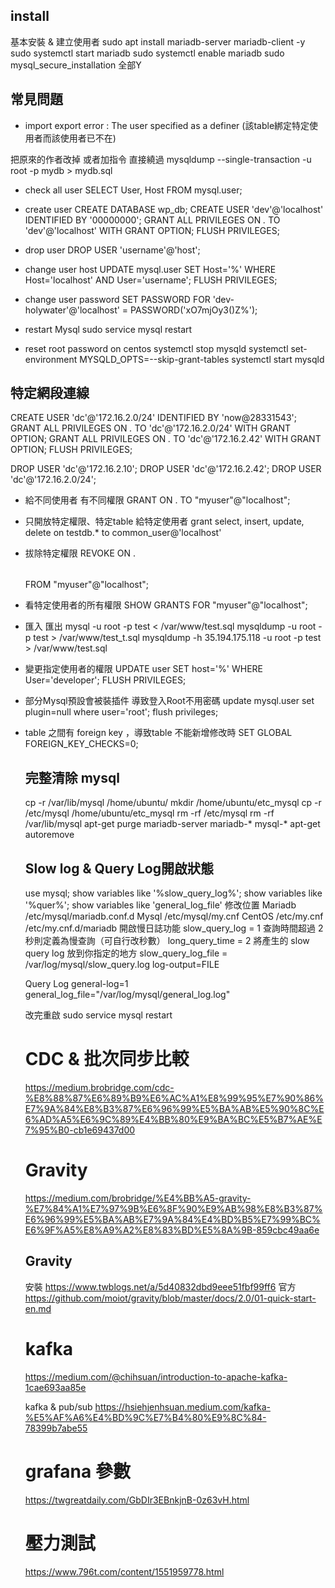 ## install
基本安裝 & 建立使用者
sudo apt install mariadb-server mariadb-client -y
sudo systemctl start mariadb
sudo systemctl enable mariadb
sudo mysql_secure_installation
全部Y

## 常見問題
* import export error : The user specified as a definer (該table綁定特定使用者而該使用者已不在)

把原來的作者改掉 或者加指令 直接繞過
mysqldump --single-transaction -u root -p mydb > mydb.sql

* check all user
SELECT User, Host FROM mysql.user;

* create user
CREATE DATABASE wp_db;
CREATE USER 'dev'@'localhost' IDENTIFIED BY '00000000';
GRANT ALL PRIVILEGES ON *.* TO 'dev'@'localhost' WITH GRANT OPTION;
FLUSH PRIVILEGES;

* drop user
DROP USER 'username'@'host';

* change user host
UPDATE mysql.user SET Host='%' WHERE Host='localhost' AND User='username';
FLUSH PRIVILEGES;

* change user password
SET PASSWORD FOR 'dev-holywater'@'localhost' = PASSWORD('xO7mjOy3()Z%');

* restart Mysql
sudo service mysql restart

* reset root password on centos
systemctl stop mysqld
systemctl set-environment MYSQLD_OPTS=--skip-grant-tables
systemctl start mysqld

## 特定網段連線
CREATE USER 'dc'@'172.16.2.0/24' IDENTIFIED BY 'now@28331543';
GRANT ALL PRIVILEGES ON *.* TO 'dc'@'172.16.2.0/24' WITH GRANT OPTION;
GRANT ALL PRIVILEGES ON *.* TO 'dc'@'172.16.2.42' WITH GRANT OPTION;
FLUSH PRIVILEGES;

DROP USER 'dc'@'172.16.2.10';
DROP USER 'dc'@'172.16.2.42';
DROP USER 'dc'@'172.16.2.0/24';

* 給不同使用者 有不同權限
GRANT <privileges> ON <database>.<table> TO "myuser"@"localhost";
* 只開放特定權限、特定table 給特定使用者
grant select, insert, update, delete on testdb.* to common_user@'localhost'
* 拔除特定權限
REVOKE <privileges> ON <database>.<table> FROM "myuser"@"localhost";
* 看特定使用者的所有權限
SHOW GRANTS FOR "myuser"@"localhost";

* 匯入 匯出
mysql -u root -p test < /var/www/test.sql
mysqldump -u root -p test > /var/www/test_t.sql
mysqldump -h 35.194.175.118 -u root -p test > /var/www/test.sql

* 變更指定使用者的權限
UPDATE user SET host='%' WHERE User='developer';
FLUSH PRIVILEGES;

* 部分Mysql預設會被裝插件 導致登入Root不用密碼
update mysql.user set plugin=null where user='root';
flush privileges;

* table 之間有 foreign key ，導致table 不能新增修改時
SET GLOBAL FOREIGN_KEY_CHECKS=0;

## 完整清除 mysql
cp -r /var/lib/mysql /home/ubuntu/
mkdir /home/ubuntu/etc_mysql
cp -r /etc/mysql /home/ubuntu/etc_mysql
rm -rf /etc/mysql
rm -rf /var/lib/mysql
apt-get purge mariadb-server mariadb-* mysql-*
apt-get autoremove

## Slow log & Query Log開啟狀態
use mysql;
show variables like '%slow_query_log%';
show variables like '%quer%';
show variables like 'general_log_file'
修改位置
Mariadb
/etc/mysql/mariadb.conf.d
Mysql
/etc/mysql/my.cnf
CentOS
/etc/my.cnf
/etc/my.cnf.d/mariadb
開啟慢日誌功能
slow_query_log = 1
查詢時間超過 2 秒則定義為慢查詢（可自行改秒數）
long_query_time = 2
將產生的 slow query log 放到你指定的地方
slow_query_log_file = /var/log/mysql/slow_query.log
log-output=FILE

Query Log
general-log=1
general_log_file="/var/log/mysql/general_log.log"

改完重啟
sudo service mysql restart


# CDC & 批次同步比較
https://medium.brobridge.com/cdc-%E8%88%87%E6%89%B9%E6%AC%A1%E8%99%95%E7%90%86%E7%9A%84%E8%B3%87%E6%96%99%E5%BA%AB%E5%90%8C%E6%AD%A5%E6%9C%89%E4%BB%80%E9%BA%BC%E5%B7%AE%E7%95%B0-cb1e69437d00

# Gravity 
https://medium.com/brobridge/%E4%BB%A5-gravity-%E7%84%A1%E7%97%9B%E6%8F%90%E9%AB%98%E8%B3%87%E6%96%99%E5%BA%AB%E7%9A%84%E4%BD%B5%E7%99%BC%E6%9F%A5%E8%A9%A2%E8%83%BD%E5%8A%9B-859cbc49aa6e

## Gravity
安裝
https://www.twblogs.net/a/5d40832dbd9eee51fbf99ff6
官方
https://github.com/moiot/gravity/blob/master/docs/2.0/01-quick-start-en.md

# kafka
https://medium.com/@chihsuan/introduction-to-apache-kafka-1cae693aa85e

kafka & pub/sub
https://hsiehjenhsuan.medium.com/kafka-%E5%AF%A6%E4%BD%9C%E7%B4%80%E9%8C%84-78399b7abe55

# grafana 參數
https://twgreatdaily.com/GbDIr3EBnkjnB-0z63vH.html

# 壓力測試
https://www.796t.com/content/1551959778.html